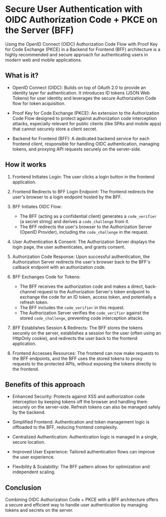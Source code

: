 # Secure User Authentication with OIDC Authorization Code + PKCE on the Server (BFF)

Using the OpenID Connect (OIDC) Authorization Code Flow with Proof Key for Code Exchange (PKCE) in a Backend for Frontend (BFF) architecture is a highly recommended and secure approach for authenticating users in modern web and mobile applications.

## What is it?

- OpenID Connect (OIDC): Builds on top of OAuth 2.0 to provide an identity layer for authentication. It introduces ID tokens (JSON Web Tokens) for user identity and leverages the secure Authorization Code flow for token acquisition.

- Proof Key for Code Exchange (PKCE): An extension to the Authorization Code Flow designed to protect against authorization code interception attacks, especially relevant for public clients (like SPAs and mobile apps) that cannot securely store a client secret.

- Backend for Frontend (BFF): A dedicated backend service for each frontend client, responsible for handling OIDC authentication, managing tokens, and proxying API requests securely on the server-side.

## How it works

1. Frontend Initiates Login: The user clicks a login button in the frontend application.

2. Frontend Redirects to BFF Login Endpoint: The frontend redirects the user's browser to a login endpoint hosted by the BFF.

3. BFF Initiates OIDC Flow:
   - The BFF (acting as a confidential client) generates a `code_verifier` (a secret string) and derives a `code_challenge` from it.
   - The BFF redirects the user's browser to the Authorization Server (OpenID Provider), including the `code_challenge` in the request.

4. User Authentication & Consent: The Authorization Server displays the login page, the user authenticates, and grants consent.

5. Authorization Code Response: Upon successful authentication, the Authorization Server redirects the user's browser back to the BFF's callback endpoint with an authorization code.

6. BFF Exchanges Code for Tokens:
   - The BFF receives the authorization code and makes a direct, back-channel request to the Authorization Server's token endpoint to exchange the code for an ID token, access token, and potentially a refresh token.
   - The BFF includes the `code_verifier` in this request.
   - The Authorization Server verifies the `code_verifier` against the stored `code_challenge`, preventing code interception attacks.

7. BFF Establishes Session & Redirects: The BFF stores the tokens securely on the server, establishes a session for the user (often using an HttpOnly cookie), and redirects the user back to the frontend application.

8. Frontend Accesses Resources: The frontend can now make requests to the BFF endpoints, and the BFF uses the stored tokens to proxy requests to the protected APIs, without exposing the tokens directly to the frontend.

## Benefits of this approach

- Enhanced Security: Protects against XSS and authorization code interception by keeping tokens off the browser and handling them securely on the server-side. Refresh tokens can also be managed safely by the backend.

- Simplified Frontend: Authentication and token management logic is offloaded to the BFF, reducing frontend complexity.

- Centralized Authentication: Authentication logic is managed in a single, secure location.

- Improved User Experience: Tailored authentication flows can improve the user experience.

- Flexibility & Scalability: The BFF pattern allows for optimization and independent scaling.

## Conclusion

Combining OIDC Authorization Code + PKCE with a BFF architecture offers a secure and efficient way to handle user authentication by managing tokens and secrets on the server.